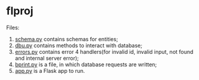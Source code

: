# flproj

Files:
1. [schema.py](https://github.com/irayarka/flproj/lab-4/main/schema.py) contains schemas for entities;
2. [dbu.py](https://github.com/irayarka/flproj/blob/lab-4/dbu.py) contains methods to interact with database;
3. [errors.py](https://github.com/irayarka/flproj/blob/lab-4/errors.py) contains error 4 handlers(for invalid id, invalid input, not found and internal server error);
4. [bprint.py](https://github.com/irayarka/flproj/blob/lab-4/bprint.py) is a file, in which database requests are written;
5. [app.py](https://github.com/irayarka/flproj/blob/lab-4/app.py) is a Flask app to run.
